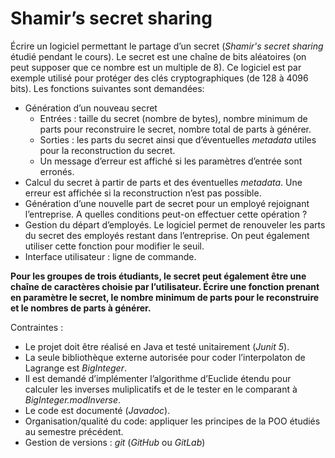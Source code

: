 # Shamir’s secret sharing

Écrire un logiciel permettant le partage d’un secret (*Shamir's secret
sharing* étudié pendant le cours). Le secret est une chaîne de bits
aléatoires (on peut supposer que ce nombre est un multiple de 8). Ce
logiciel est par exemple utilisé pour protéger des clés cryptographiques
(de 128 à 4096 bits). Les fonctions suivantes sont demandées:

- Génération d’un nouveau secret
	- Entrées : taille du secret (nombre de bytes), nombre minimum
	  de parts pour reconstruire le secret, nombre total de parts à générer.
	- Sorties : les parts du secret ainsi que d’éventuelles *metadata*
	  utiles pour la reconstruction du secret.
	- Un message d’erreur est affiché si les paramètres d’entrée sont erronés.
- Calcul du secret à partir de parts et des éventuelles *metadata*.
  Une erreur est affichée si la reconstruction n’est pas possible.
- Génération d’une nouvelle part de secret pour un employé rejoignant
  l’entreprise. A quelles conditions peut-on effectuer cette opération ?
- Gestion du départ d’employés. Le logiciel permet de renouveler les parts
  du secret des employés restant dans l’entreprise. On peut également
	utiliser cette fonction pour modifier le seuil.
- Interface utilisateur : ligne de commande.

**Pour les groupes de trois étudiants, le secret peut également être une
chaîne de caractères choisie par l’utilisateur. Écrire une fonction prenant
en paramètre le secret, le nombre minimum de parts pour le reconstruire et
le nombres de parts à générer.**

Contraintes :
- Le projet doit être réalisé en Java et testé unitairement (*Junit 5*).
- La seule bibliothèque externe autorisée pour coder l’interpolaton de
  Lagrange est *BigInteger*.
- Il est demandé d’implémenter l’algorithme d’Euclide étendu pour calculer
  les inverses muliplicatifs et de le tester en le comparant à
	*BigInteger.modInverse*.
- Le code est documenté (*Javadoc*).
- Organisation/qualité du code: appliquer les principes de la POO étudiés au
  semestre précédent.
- Gestion de versions : *git* (*GitHub* ou *GitLab*)
